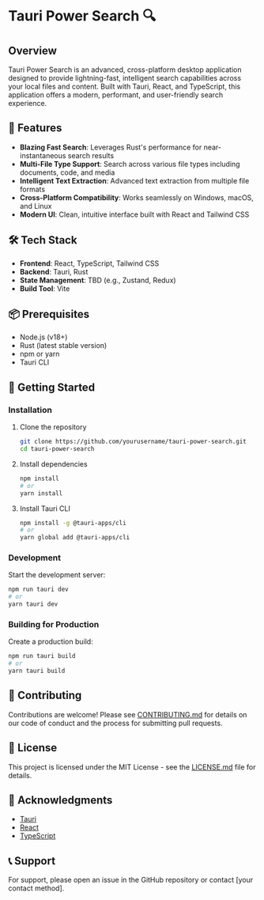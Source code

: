 # Tauri Power Search 🔍

## Overview

Tauri Power Search is an advanced, cross-platform desktop application designed to provide lightning-fast, intelligent search capabilities across your local files and content. Built with Tauri, React, and TypeScript, this application offers a modern, performant, and user-friendly search experience.

## 🌟 Features

- **Blazing Fast Search**: Leverages Rust's performance for near-instantaneous search results
- **Multi-File Type Support**: Search across various file types including documents, code, and media
- **Intelligent Text Extraction**: Advanced text extraction from multiple file formats
- **Cross-Platform Compatibility**: Works seamlessly on Windows, macOS, and Linux
- **Modern UI**: Clean, intuitive interface built with React and Tailwind CSS

## 🛠 Tech Stack

- **Frontend**: React, TypeScript, Tailwind CSS
- **Backend**: Tauri, Rust
- **State Management**: TBD (e.g., Zustand, Redux)
- **Build Tool**: Vite

## 📦 Prerequisites

- Node.js (v18+)
- Rust (latest stable version)
- npm or yarn
- Tauri CLI

## 🚀 Getting Started

### Installation

1. Clone the repository
   ```bash
   git clone https://github.com/yourusername/tauri-power-search.git
   cd tauri-power-search
   ```

2. Install dependencies
   ```bash
   npm install
   # or
   yarn install
   ```

3. Install Tauri CLI
   ```bash
   npm install -g @tauri-apps/cli
   # or
   yarn global add @tauri-apps/cli
   ```

### Development

Start the development server:
```bash
npm run tauri dev
# or
yarn tauri dev
```

### Building for Production

Create a production build:
```bash
npm run tauri build
# or
yarn tauri build
```

## 🤝 Contributing

Contributions are welcome! Please see [CONTRIBUTING.md](CONTRIBUTING.md) for details on our code of conduct and the process for submitting pull requests.

## 📄 License

This project is licensed under the MIT License - see the [LICENSE.md](LICENSE.md) file for details.

## 🙌 Acknowledgments

- [Tauri](https://tauri.app/)
- [React](https://reactjs.org/)
- [TypeScript](https://www.typescriptlang.org/)

## 📞 Support

For support, please open an issue in the GitHub repository or contact [your contact method].

